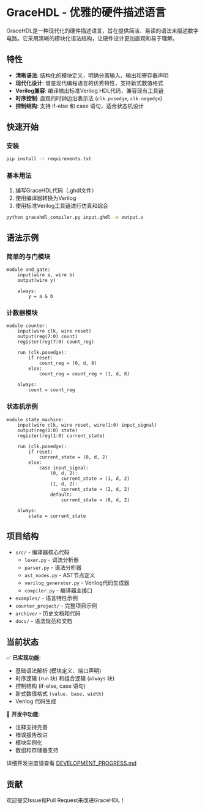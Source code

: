 # GraceHDL - 优雅的硬件描述语言

GraceHDL是一种现代化的硬件描述语言，旨在提供简洁、易读的语法来描述数字电路。它采用清晰的模块化语法结构，让硬件设计更加直观和易于理解。

## 特性

- **清晰语法**: 结构化的模块定义，明确分离输入、输出和寄存器声明
- **现代化设计**: 借鉴现代编程语言的优秀特性，支持新式数值格式
- **Verilog兼容**: 编译输出标准Verilog HDL代码，兼容现有工具链
- **时序控制**: 直观的时钟边沿表示法 (`clk.posedge`, `clk.negedge`)
- **控制结构**: 支持 if-else 和 case 语句，适合状态机设计

## 快速开始

### 安装

```bash
pip install -r requirements.txt
```

### 基本用法

1. 编写GraceHDL代码（.ghdl文件）
2. 使用编译器转换为Verilog
3. 使用标准Verilog工具链进行仿真和综合

```bash
python gracehdl_compiler.py input.ghdl -o output.v
```

## 语法示例

### 简单的与门模块

```gracehdl
module and_gate:
    input(wire a, wire b)
    output(wire y)
    
    always:
        y = a & b
```

### 计数器模块

```gracehdl
module counter:
    input(wire clk, wire reset)
    output(reg(7:0) count)
    register(reg(7:0) count_reg)
    
    run (clk.posedge):
        if reset:
            count_reg = (0, d, 8)
        else:
            count_reg = count_reg + (1, d, 8)
    
    always:
        count = count_reg
```

### 状态机示例

```gracehdl
module state_machine:
    input(wire clk, wire reset, wire(1:0) input_signal)
    output(reg(1:0) state)
    register(reg(1:0) current_state)
    
    run (clk.posedge):
        if reset:
            current_state = (0, d, 2)
        else:
            case input_signal:
                (0, d, 2):
                    current_state = (1, d, 2)
                (1, d, 2):
                    current_state = (2, d, 2)
                default:
                    current_state = (0, d, 2)
    
    always:
        state = current_state
```

## 项目结构

- `src/` - 编译器核心代码
  - `lexer.py` - 词法分析器
  - `parser.py` - 语法分析器  
  - `ast_nodes.py` - AST节点定义
  - `verilog_generator.py` - Verilog代码生成器
  - `compiler.py` - 编译器主接口
- `examples/` - 语言特性示例
- `counter_project/` - 完整项目示例
- `archive/` - 历史文档和代码
- `docs/` - 语法规范和文档

## 当前状态

✅ **已实现功能**:
- 基础语法解析 (模块定义、端口声明)
- 时序逻辑 (`run` 块) 和组合逻辑 (`always` 块)
- 控制结构 (if-else, case 语句)
- 新式数值格式 `(value, base, width)`
- Verilog 代码生成

🔧 **开发中功能**:
- 注释支持完善
- 错误报告改进
- 模块实例化
- 数组和存储器支持

详细开发进度请查看 [DEVELOPMENT_PROGRESS.md](DEVELOPMENT_PROGRESS.md)

## 贡献

欢迎提交Issue和Pull Request来改进GraceHDL！